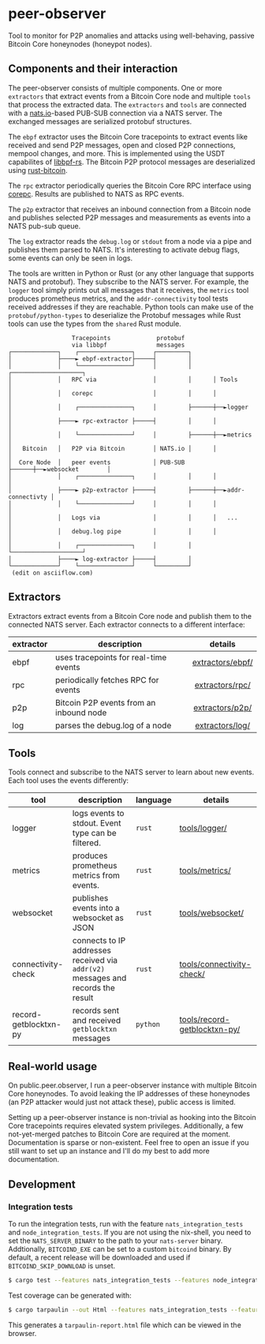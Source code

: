 # peer-observer

Tool to monitor for P2P anomalies and attacks using well-behaving, passive
Bitcoin Core honeynodes (honeypot nodes).

## Components and their interaction

The peer-observer consists of multiple components. One or more `extractors` that
extract events from a Bitcoin Core node and multiple `tools` that process the
extracted data. The `extractors` and `tools` are connected with a [nats.io]-based
PUB-SUB connection via a NATS server. The exchanged messages are serialized
protobuf structures.

The `ebpf` extractor uses the Bitcoin Core tracepoints to extract
events like received and send P2P messages, open and closed P2P connections, mempool
changes, and more. This is implemented using the USDT capabilites of [libbpf-rs].
The Bitcoin P2P protocol messages are deserialized using [rust-bitcoin].

The `rpc` extractor periodically queries the Bitcoin Core RPC interface using
[corepc]. Results are published to NATS as RPC events.

The `p2p` extractor that receives an inbound connection from a Bitcoin node and publishes selected P2P messages and measurements as events into a NATS pub-sub queue.

The `log` extractor reads the `debug.log` or `stdout` from a node via a pipe and publishes them parsed to NATS. It's interesting to activate debug flags, some events can only be seen in logs.

The tools are written in Python or Rust (or any other language that supports NATS
and protobuf). They subscribe to the NATS server. For example, the `logger` tool
simply prints out all messages that it receives, the `metrics` tool produces prometheus
metrics, and the `addr-connectivity` tool tests received addresses if they are reachable.
Python tools can make use of the `protobuf/python-types` to deserialize the Protobuf
messages while Rust tools can use the types from the `shared` Rust module.

```
                  Tracepoints             protobuf                              
                  via libbpf              messages                              
┌─────────────┐    ┌───────────────┐     ┌─────────┐                            
│             ├────► ebpf-extractor├─────┤         │                            
│             │    └───────────────┘     │         │      ┌────────────────────┐
│             │   RPC via                │         │      │ Tools              │
│             │   corepc                 │         │      │                    │
│             │    ┌───────────────┐     │         ├──────┼──►logger           │
│             ├────► rpc-extractor ├─────┤         │      │                    │
│             │    └───────────────┘     │         ├──────┼──►metrics          │
│   Bitcoin   │   P2P via Bitcoin        │ NATS.io │      │                    │
│  Core Node  │   peer events            │ PUB-SUB ├──────┼──►websocket        │
│             │    ┌───────────────┐     │         │      │                    │
│             ├────► p2p-extractor ├─────┤         ├──────┼──►addr-connectivty │
│             │    └───────────────┘     │         │      │                    │
│             │   Logs via               │         │      │   ...              │
│             │   debug.log pipe         │         │      │                    │
│             │    ┌───────────────┐     │         │      └────────────────────┘
│             ├────► log-extractor ├─────┤         │                            
└─────────────┘    └───────────────┘     └─────────┘                            
 (edit on asciiflow.com)                                                        
```

[nats.io]: https://nats.io
[libbpf-rs]: https://github.com/libbpf/libbpf-rs
[rust-bitcoin]: https://github.com/rust-bitcoin/rust-bitcoin
[corepc]: https://github.com/rust-bitcoin/corepc

## Extractors

Extractors extract events from a Bitcoin Core node and publish them to the connected
NATS server. Each extractor connects to a different interface:

| **extractor** | **description**                       |             **details**             |
|---------------|---------------------------------------|:-----------------------------------:|
| ebpf          | uses tracepoints for real-time events | [extractors/ebpf/](extractors/ebpf) |
| rpc           | periodically fetches RPC for events   | [extractors/rpc/](extractors/rpc)   |
| p2p           |Bitcoin P2P events from an inbound node| [extractors/p2p/](extractors/p2p)   |
| log           | parses the debug.log of a node        | [extractors/log/](extractors/log)   |

## Tools

Tools connect and subscribe to the NATS server to learn about new events. Each
tool uses the events differently:

| **tool**              | **description**                                                                  | **language** | **details**                             |
|-----------------------|----------------------------------------------------------------------------------|--------------|-----------------------------------------|
| logger                | logs events to stdout. Event type can be filtered.                               | `rust`       | [tools/logger/](tools/logger)           |
| metrics               | produces prometheus metrics from events.                                         | `rust`       | [tools/metrics/](tools/metrics)         |
| websocket             | publishes events into a websocket as JSON                                        | `rust`       | [tools/websocket/](tools/websocket)     |
| connectivity-check    | connects to IP addresses received via `addr(v2)` messages and records the result | `rust`       | [tools/connectivity-check/](tools/connectivity-check)    |
| record-getblocktxn-py | records sent and received `getblocktxn` messages                                 | `python`     | [tools/record-getblocktxn-py/](tools/record-getblocktxn-py) |

## Real-world usage

On public.peer.observer, I run a peer-observer instance with multiple
Bitcoin Core honeynodes. To avoid leaking the IP addresses of these honeynodes
(an P2P attacker would just not attack these), public access is limited.

Setting up a peer-observer instance is non-trivial as hooking into the Bitcoin
Core tracepoints requires elevated system privileges. Additionally, a few not-yet-merged
patches to Bitcoin Core are required at the moment. Documentation is sparse
or non-existent. Feel free to open an issue if you still want to set up an instance and
I'll do my best to add more documentation.


## Development

### Integration tests

To run the integration tests, run with the feature `nats_integration_tests` and
`node_integration_tests`. If you are not using the nix-shell, you need to set the
`NATS_SERVER_BINARY` to the path to your `nats-server` binary. Addtionally,
`BITCOIND_EXE` can be set to a custom `bitcoind` binary. By default, a recent
release will be downloaded and used if `BITCOIND_SKIP_DOWNLOAD` is unset.

```bash
$ cargo test --features nats_integration_tests --features node_integration_tests
```

Test coverage can be generated with:

```bash
$ cargo tarpaulin --out Html --features nats_integration_tests --features node_integration_tests
```

This generates a `tarpaulin-report.html` file which can be viewed in the browser.
